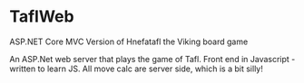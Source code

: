 # TaflWeb
ASP.NET Core MVC Version of Hnefatafl the Viking board game

An ASP.Net web server that plays the game of Tafl.   Front end in Javascript -  written to learn JS.    All move calc are server side, which is a bit silly!
